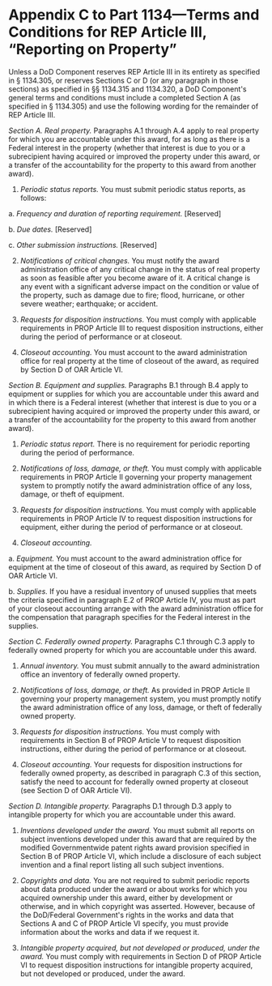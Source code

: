 # Appendix C to Part 1134—Terms and Conditions for REP Article III, “Reporting on Property”


Unless a DoD Component reserves REP Article III in its entirety as specified in § 1134.305, or reserves Sections C or D (or any paragraph in those sections) as specified in §§ 1134.315 and 1134.320, a DoD Component's general terms and conditions must include a completed Section A (as specified in § 1134.305) and use the following wording for the remainder of REP Article III.


*Section A. Real property.* Paragraphs A.1 through A.4 apply to real property for which you are accountable under this award, for as long as there is a Federal interest in the property (whether that interest is due to you or a subrecipient having acquired or improved the property under this award, or a transfer of the accountability for the property to this award from another award).


1. *Periodic status reports.* You must submit periodic status reports, as follows:


a. *Frequency and duration of reporting requirement.* [Reserved]


b. *Due dates.* [Reserved]


c. *Other submission instructions.* [Reserved]


2. *Notifications of critical changes.* You must notify the award administration office of any critical change in the status of real property as soon as feasible after you become aware of it. A critical change is any event with a significant adverse impact on the condition or value of the property, such as damage due to fire; flood, hurricane, or other severe weather; earthquake; or accident.


3. *Requests for disposition instructions.* You must comply with applicable requirements in PROP Article III to request disposition instructions, either during the period of performance or at closeout.


4. *Closeout accounting.* You must account to the award administration office for real property at the time of closeout of the award, as required by Section D of OAR Article VI.


*Section B. Equipment and supplies.* Paragraphs B.1 through B.4 apply to equipment or supplies for which you are accountable under this award and in which there is a Federal interest (whether that interest is due to you or a subrecipient having acquired or improved the property under this award, or a transfer of the accountability for the property to this award from another award).


1. *Periodic status report.* There is no requirement for periodic reporting during the period of performance.


2. *Notifications of loss, damage, or theft.* You must comply with applicable requirements in PROP Article II governing your property management system to promptly notify the award administration office of any loss, damage, or theft of equipment.


3. *Requests for disposition instructions.* You must comply with applicable requirements in PROP Article IV to request disposition instructions for equipment, either during the period of performance or at closeout.


4. *Closeout accounting.*

a. *Equipment.* You must account to the award administration office for equipment at the time of closeout of this award, as required by Section D of OAR Article VI.


b. *Supplies.* If you have a residual inventory of unused supplies that meets the criteria specified in paragraph E.2 of PROP Article IV, you must as part of your closeout accounting arrange with the award administration office for the compensation that paragraph specifies for the Federal interest in the supplies.


*Section C. Federally owned property.* Paragraphs C.1 through C.3 apply to federally owned property for which you are accountable under this award.


1. *Annual inventory.* You must submit annually to the award administration office an inventory of federally owned property.


2. *Notifications of loss, damage, or theft.* As provided in PROP Article II governing your property management system, you must promptly notify the award administration office of any loss, damage, or theft of federally owned property.


3. *Requests for disposition instructions.* You must comply with requirements in Section B of PROP Article V to request disposition instructions, either during the period of performance or at closeout.


4. *Closeout accounting.* Your requests for disposition instructions for federally owned property, as described in paragraph C.3 of this section, satisfy the need to account for federally owned property at closeout (see Section D of OAR Article VI).


*Section D. Intangible property.* Paragraphs D.1 through D.3 apply to intangible property for which you are accountable under this award.


1. *Inventions developed under the award.* You must submit all reports on subject inventions developed under this award that are required by the modified Governmentwide patent rights award provision specified in Section B of PROP Article VI, which include a disclosure of each subject invention and a final report listing all such subject inventions.


2. *Copyrights and data.* You are not required to submit periodic reports about data produced under the award or about works for which you acquired ownership under this award, either by development or otherwise, and in which copyright was asserted. However, because of the DoD/Federal Government's rights in the works and data that Sections A and C of PROP Article VI specify, you must provide information about the works and data if we request it.


3. *Intangible property acquired, but not developed or produced, under the award.* You must comply with requirements in Section D of PROP Article VI to request disposition instructions for intangible property acquired, but not developed or produced, under the award.




